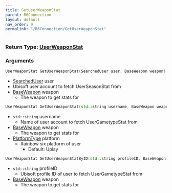 ```yaml
---
title: GetUserWeaponStat
parent: R6Connection
layout: default
nav_order: 9
permalink: "/R6Connection/GetUserWeaponStat"
---
```


### Return Type: [UserWeaponStat](/R6pp/Types/UserWeaponStat)

### Arguments 
```cpp 
UserWeaponStat GetUserWeaponStat(SearchedUser user, BaseWeapon weapon);
```
* [SearchedUser](/Types/SearchedUser) user
 * Ubisoft user account to fetch UserSeasonStat from
* [BaseWeapon](Types/BaseWeapon) weapon
	*  The weapon to get stats for

```cpp
UserWeaponStat GetUserWeaponStat(std::string username, BaseWeapon weapon, PlatformType platform = PlatformType::Uplay);
```
* `std::string` username
	* Name of user account to fetch UserGametypeStat from
* [BaseWeapon](Types/BaseWeapon) weapon
	* The weapon to get stats for 
* [PlatformType](Types/PlatformType) platform
	* Rainbow six platform of user
		* Default: Uplay

```cpp
UserWeaponStat GetUserWeaponStatByID(std::string profileID, BaseWeapon weapon);
```
* `std::string` profileID
	* Ubisoft profile ID of user to fetch UserGametypeStat from
* [BaseWeapon](Types/BaseWeapon) weapon
	*  The weapon to get stats for
